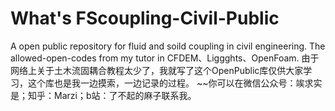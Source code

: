 # What's FScoupling-Civil-Public
A open public repository for fluid and soild coupling in civil engineering. The allowed-open-codes from my tutor in CFDEM、Liggghts、OpenFoam.
由于网络上关于土木流固耦合教程太少了，我就写了这个OpenPublic库仅供大家学习，这个库也是我一边摸索，一边记录的过程。
~~你可以在微信公众号：竢求实是；知乎：Marzi；b站：了不起的麻子联系我。

